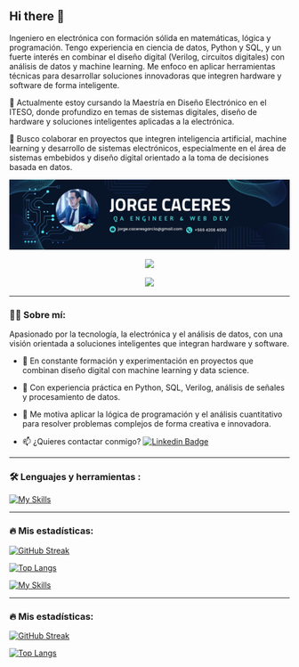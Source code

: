 ## Hi there 👋  
Ingeniero en electrónica con formación sólida en matemáticas, lógica y programación. Tengo experiencia en ciencia de datos, Python y SQL, y un fuerte interés en combinar el diseño digital (Verilog, circuitos digitales) con análisis de datos y machine learning. Me enfoco en aplicar herramientas técnicas para desarrollar soluciones innovadoras que integren hardware y software de forma inteligente.

🌱 Actualmente estoy cursando la Maestría en Diseño Electrónico en el ITESO, donde profundizo en temas de sistemas digitales, diseño de hardware y soluciones inteligentes aplicadas a la electrónica.

👯 Busco colaborar en proyectos que integren inteligencia artificial, machine learning y desarrollo de sistemas electrónicos, especialmente en el área de sistemas embebidos y diseño digital orientado a la toma de decisiones basada en datos.

<div id="header" align="center">
  <img decoding="async" src="https://github.com/JorgCaceres/JorgCaceres/blob/main/Navy%20Blue%20Geometric%20Technology%20LinkedIn%20Banner.png" width="800"/>

  [![](https://img.shields.io/badge/LinkedIn-0077B5?style=for-the-badge&logo=linkedin&logoColor=white)](https://www.linkedin.com/in/rafael-raya-tapia-81a736210/)

  ![](https://komarev.com/ghpvc/?username=JorgCaceres&color=blueviolet&style=flat-square)
</div>

---

### :man_technologist: Sobre mí:
Apasionado por la tecnología, la electrónica y el análisis de datos, con una visión orientada a soluciones inteligentes que integran hardware y software.

* :telescope: En constante formación y experimentación en proyectos que combinan diseño digital con machine learning y data science.
* :seedling: Con experiencia práctica en Python, SQL, Verilog, análisis de señales y procesamiento de datos.
* :heartbeat: Me motiva aplicar la lógica de programación y el análisis cuantitativo para resolver problemas complejos de forma creativa e innovadora.

* :mailbox: ¿Quieres contactar conmigo? [![Linkedin Badge](https://img.shields.io/badge/-Jorge-blue?style=flat&logo=Linkedin&logoColor=white)](https://www.linkedin.com/in/rafael-raya-tapia-81a736210/)


---

### :hammer_and_wrench: Lenguajes y herramientas :
<div id="header" align="left">

[![My Skills](https://skillicons.dev/icons?i=py,verilog,sql,matlab,git,linux,postman,html,css,js,vscode,figma)](https://skillicons.dev)

</div>

---

### :fire: Mis estadísticas:
[![GitHub Streak](http://github-readme-streak-stats.herokuapp.com?user=JorgCaceres&theme=dark&background=000000)](https://git.io/streak-stats)

[![Top Langs](https://github-readme-stats.vercel.app/api/top-langs/?username=JorgCaceres&layout=compact&theme=vision-friendly-dark)](https://github.com/anuraghazra/github-readme-stats)

   [![My Skills](https://skillicons.dev/icons?i=py,postman,java,postgres,github,unreal,angular,nodejs,js,html,css)](https://skillicons.dev)

</div>

---

### :fire: Mis estadísticas:
[![GitHub Streak](http://github-readme-streak-stats.herokuapp.com?user=JorgCaceres&theme=dark&background=000000)](https://git.io/streak-stats)

[![Top Langs](https://github-readme-stats.vercel.app/api/top-langs/?username=JorgCaceres&layout=compact&theme=vision-friendly-dark)](https://github.com/anuraghazra/github-readme-stats)
